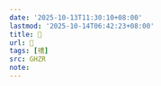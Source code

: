 ```yaml
---
date: '2025-10-13T11:30:10+08:00'
lastmod: '2025-10-14T06:42:23+08:00'
title: 󰤬
url: 󰤬
tags: [䄚]
src: GHZR
note:
---
```

